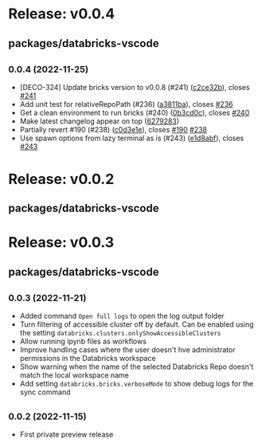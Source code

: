 # Release: v0.0.4

## packages/databricks-vscode

## <small>0.0.4 (2022-11-25)</small>

-   [DECO-324] Update bricks version to v0.0.8 (#241) ([c2ce32b](https://github.com/databricks/databricks-vscode/commit/c2ce32b)), closes [#241](https://github.com/databricks/databricks-vscode/issues/241)
-   Add unit test for relativeRepoPath (#236) ([a3811ba](https://github.com/databricks/databricks-vscode/commit/a3811ba)), closes [#236](https://github.com/databricks/databricks-vscode/issues/236)
-   Get a clean environment to run bricks (#240) ([0b3cd0c](https://github.com/databricks/databricks-vscode/commit/0b3cd0c)), closes [#240](https://github.com/databricks/databricks-vscode/issues/240)
-   Make latest changelog appear on top ([6279283](https://github.com/databricks/databricks-vscode/commit/6279283))
-   Partially revert #190 (#238) ([c0d3e1e](https://github.com/databricks/databricks-vscode/commit/c0d3e1e)), closes [#190](https://github.com/databricks/databricks-vscode/issues/190) [#238](https://github.com/databricks/databricks-vscode/issues/238)
-   Use spawn options from lazy terminal as is (#243) ([e1d8abf](https://github.com/databricks/databricks-vscode/commit/e1d8abf)), closes [#243](https://github.com/databricks/databricks-vscode/issues/243)

# Release: v0.0.2

## packages/databricks-vscode

# Release: v0.0.3

## packages/databricks-vscode

## <small>0.0.3 (2022-11-21)</small>

-   Added command `Open full logs` to open the log output folder
-   Turn filtering of accessible cluster off by default. Can be enabled using the setting `databricks.clusters.onlyShowAccessibleClusters`
-   Allow running ipynb files as workflows
-   Improve handling cases where the user doesn't hve administrator permissions in the Databricks workspace
-   Show warning when the name of the selected Databricks Repo doesn't match the local workspace name
-   Add setting `databricks.bricks.verboseMode` to show debug logs for the sync command

## <small>0.0.2 (2022-11-15)</small>

-   First private preview release
